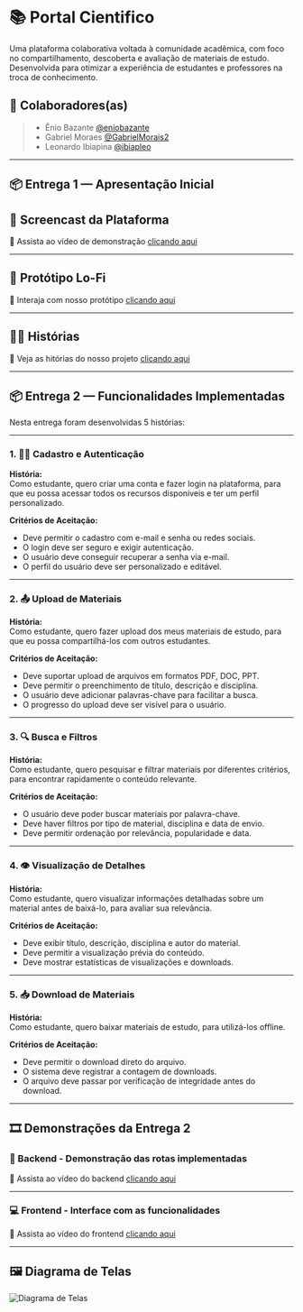 # 📚 Portal Cientifico

Uma plataforma colaborativa voltada à comunidade acadêmica, com foco no compartilhamento, descoberta e avaliação de materiais de estudo. Desenvolvida para otimizar a experiência de estudantes e professores na troca de conhecimento.

## 👥 Colaboradores(as)

> - Ênio Bazante [@eniobazante](https://github.com/eniobazante)
> - Gabriel Moraes [@GabrielMorais2](https://github.com/GabrielMorais2)
> - Leonardo Ibiapina [@ibiapleo](https://github.com/ibiapleo)


---

## 📦 Entrega 1 — Apresentação Inicial

## 🎥 Screencast da Plataforma

🔗 Assista ao vídeo de demonstração [clicando aqui](https://youtu.be/szpE2hgFouo)

---

## 🧪 Protótipo Lo-Fi

🔗 Interaja com nosso protótipo [clicando aqui](https://www.figma.com/proto/k5pap6pCHgXMyEZtbNGYUU/Prot%C3%B3tipo-Lo-fi---Portal-Cient%C3%ADfico?node-id=1-28&p=f&t=VVGT05M2aVdpzYf8-0&scaling=scale-down-width&content-scaling=fixed&page-id=0:1&starting-point-node-id=1:28)

---

## 🧑‍💻 Histórias

🔗 Veja as hitórias do nosso projeto [clicando aqui](https://docs.google.com/document/d/1LFEneIjGzYzV-NdVrRg7SpgecYAnPrniMDs4sBEjZZc/edit?usp=sharing)

---

## 📦 Entrega 2 — Funcionalidades Implementadas

Nesta entrega foram desenvolvidas 5 histórias:

---

### 1. 🧑‍💻 Cadastro e Autenticação

**História:**  
Como estudante, quero criar uma conta e fazer login na plataforma, para que eu possa acessar todos os recursos disponíveis e ter um perfil personalizado.

**Critérios de Aceitação:**
- Deve permitir o cadastro com e-mail e senha ou redes sociais.
- O login deve ser seguro e exigir autenticação.
- O usuário deve conseguir recuperar a senha via e-mail.
- O perfil do usuário deve ser personalizado e editável.

---

### 2. 📤 Upload de Materiais

**História:**  
Como estudante, quero fazer upload dos meus materiais de estudo, para que eu possa compartilhá-los com outros estudantes.

**Critérios de Aceitação:**
- Deve suportar upload de arquivos em formatos PDF, DOC, PPT.
- Deve permitir o preenchimento de título, descrição e disciplina.
- O usuário deve adicionar palavras-chave para facilitar a busca.
- O progresso do upload deve ser visível para o usuário.

---

### 3. 🔍 Busca e Filtros

**História:**  
Como estudante, quero pesquisar e filtrar materiais por diferentes critérios, para encontrar rapidamente o conteúdo relevante.

**Critérios de Aceitação:**
- O usuário deve poder buscar materiais por palavra-chave.
- Deve haver filtros por tipo de material, disciplina e data de envio.
- Deve permitir ordenação por relevância, popularidade e data.

---

### 4. 👁️ Visualização de Detalhes

**História:**  
Como estudante, quero visualizar informações detalhadas sobre um material antes de baixá-lo, para avaliar sua relevância.

**Critérios de Aceitação:**
- Deve exibir título, descrição, disciplina e autor do material.
- Deve permitir a visualização prévia do conteúdo.
- Deve mostrar estatísticas de visualizações e downloads.

---

### 5. 📥 Download de Materiais

**História:**  
Como estudante, quero baixar materiais de estudo, para utilizá-los offline.

**Critérios de Aceitação:**
- Deve permitir o download direto do arquivo.
- O sistema deve registrar a contagem de downloads.
- O arquivo deve passar por verificação de integridade antes do download.

---

## 🎞️ Demonstrações da Entrega 2

### 🔧 Backend - Demonstração das rotas implementadas

🔗 Assista ao vídeo do backend [clicando aqui](https://youtu.be/MvMISBdVQr0)

---

### 💻 Frontend - Interface com as funcionalidades

🔗 Assista ao vídeo do frontend [clicando aqui](https://youtu.be/TcPfzKTepy4)

---

## 🖼️ Diagrama de Telas

![Diagrama de Telas](CAMINHO-DA-IMAGEM.png)
